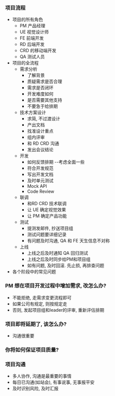 ### 项目流程
   - 项目的所有角色
     - PM 产品经理
     - UE 视觉设计师
     - FE 前端开发
     - RD 后端开发
     - CRD 的移动端开发
     - QA 测试人员
   - 项目的全流程
     - 需求分析
       - 了解背景
       - 质疑需求是否合理
       - 需求是否闭环
       - 开发难度如何
       - 是否需要其他支持
       - 不要急于给排期
     - 技术方案设计
       - 求简, 不过渡设计
       - 产出文档
       - 找准设计重点
       - 组内评审
       - 和 RD CRD 沟通
       - 发出会议结论
     - 开发
       - 如何反馈排期 --考虑全面一些
       - 符合开发规范
       - 写出开发文档
       - 及时单元测试
       - Mock API
       - Code Review
     - 联调
       - 和RD CRD 技术联调
       - 让 UE 确定视觉效果
       - 让 PM 确定产品功能
     - 测试
       - 提测发邮件, 抄送项目组
       - 测试问题要详细记录
       - 有问题及时沟通, QA 和 FE 天生信息不对称
     - 上线
       - 上线之后及时通知 QA 回归测试
       - 上线之后及时同步给PM和项目组
       - 如有问题, 及时回滚. 先止损, 再排查问题
   - 各个阶段中的常见问题
### PM 想在项目开发过程中增加需求, 改怎么办?
   - 不能拒绝, 走需求变更流程即可
   - 如果公司有规定, 则按规定走
   - 否则, 发起项目组和leader的评审, 重新评估排期
### 项目即将延期了, 该怎么办?
   - 沟通很重要
### 你将如何保证项目质量?
### 项目沟通
   - 多人协作, 沟通是最重要的事情
   - 每日已沟通(如站会), 有事说事, 无事报平安
   - 及时识别风险, 及时汇报